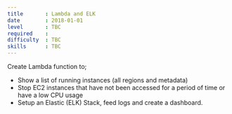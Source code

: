 ```yaml
---
title       : Lambda and ELK
date        : 2018-01-01
level       : TBC
required    :
difficulty  : TBC
skills      : TBC
---
```


Create Lambda function to;

- Show a list of running instances (all regions and metadata)
- Stop EC2 instances that have not been accessed for a period of time or have a low CPU usage
- Setup an Elastic (ELK) Stack, feed logs and create a dashboard.